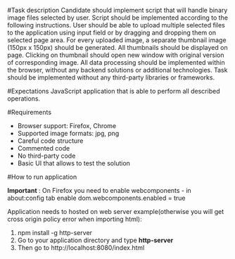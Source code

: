 #Task description
Candidate should implement script that will handle binary image files selected by user. Script should be implemented according to the following instructions.
User should be able to upload multiple selected files to the application using input field or by dragging and dropping them on selected page area.
For every uploaded image, a separate thumbnail image (150px x 150px) should be generated. All thumbnails should be displayed on page. Clicking on thumbnail should open new window with original version of corresponding image.
All data processing should be implemented within the browser, without any backend solutions or additional technologies. Task should be implemented without any third-party libraries or frameworks.
 
#Expectations
JavaScript application that is able to perform all described operations.
 
#Requirements
* Browser support: Firefox, Chrome
* Supported image formats: jpg, png
* Careful code structure
* Commented code
* No third-party code
* Basic UI that allows to test the solution

#How to run application

**Important** : On Firefox you need to enable webcomponents - in about:config tab enable dom.webcomponents.enabled = true

Application needs to hosted on web server example(otherwise you will get cross origin policy error when importing html):

1. npm install -g http-server
2. Go to your application directory and type **http-server**
3. Then go to http://localhost:8080/index.html

